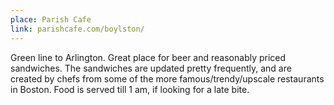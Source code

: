 ```yaml
---
place: Parish Cafe
link: parishcafe.com/boylston/
---
```


Green line to Arlington. Great place for beer and reasonably priced sandwiches.  The sandwiches are updated pretty frequently, and are created by chefs from some of the more famous/trendy/upscale restaurants in Boston.  Food is served till 1 am, if looking for a late bite.
